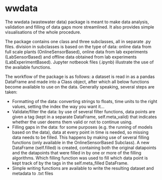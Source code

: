 # wwdata

The wwdata (wastewater data) package is meant to make data analysis, validation and filling of data gaps more streamlined. It also provides simple visualisations of the whole procedure.

The package contains one class and three subclasses, all in separate .py files. division in subclasses is based on the type of data: online data from full scale plants (OnlineSensorBased), online data from lab experiments (LabSensorBased) and offline data obtained from lab experiments (LabExperimentBased). Jupyter notbeook files (.ipynb) illustrate the use of the available functions.

The workflow of the package is as follows: a dataset is read in as a pandas DataFrame and made into a Class object, after which all below functions become available to use on the data. Generally speaking, several steps are taken:  
* Formatting of the data: converting strings to floats, time units to the right values, setting the index the way you want it...
* Validate/filter the data: by use of several filter functions, data points are given a tag (kept in a separate DataFrame, self.meta_valid) that indicates whether the user deems them valid or not to continue using.
* Filling gaps in the data: for some purposes (e.g. the running of models based on the data), data at every point in time is needed, so missing data needs to be filled. This happens by making use of several filling functions (only available in the OnlineSensorBased Subclass). A new DataFrame (self.filled) is created, containing both the original datapoints and the datapoints that were filled in by one or more of the filling algorithms. Which filling function was used to fill which data point is kept track of by the tags in the self.meta_filled DataFrame.
* Simple writing functions are available to write the resulting dataset and metadata to .txt files


